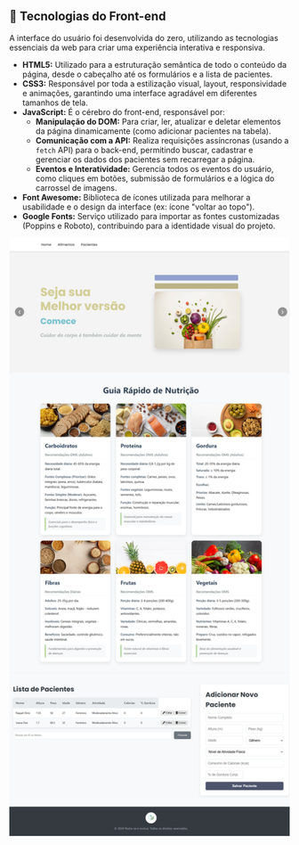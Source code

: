 ## 🎨 Tecnologias do Front-end

A interface do usuário foi desenvolvida do zero, utilizando as tecnologias essenciais da web para criar uma experiência interativa e responsiva.

* **HTML5:** Utilizado para a estruturação semântica de todo o conteúdo da página, desde o cabeçalho até os formulários e a lista de pacientes.
* **CSS3:** Responsável por toda a estilização visual, layout, responsividade e animações, garantindo uma interface agradável em diferentes tamanhos de tela.
* **JavaScript:** É o cérebro do front-end, responsável por:
    * **Manipulação do DOM:** Para criar, ler, atualizar e deletar elementos da página dinamicamente (como adicionar pacientes na tabela).
    * **Comunicação com a API:** Realiza requisições assíncronas (usando a `fetch` API) para o back-end, permitindo buscar, cadastrar e gerenciar os dados dos pacientes sem recarregar a página.
    * **Eventos e Interatividade:** Gerencia todos os eventos do usuário, como cliques em botões, submissão de formulários e a lógica do carrossel de imagens.
* **Font Awesome:** Biblioteca de ícones utilizada para melhorar a usabilidade e o design da interface (ex: ícone "voltar ao topo").
* **Google Fonts:** Serviço utilizado para importar as fontes customizadas (Poppins e Roboto), contribuindo para a identidade visual do projeto.
<p align="center">
  <img src="img/front.png" alt="Interface do Sistema" width="1000">
</p>